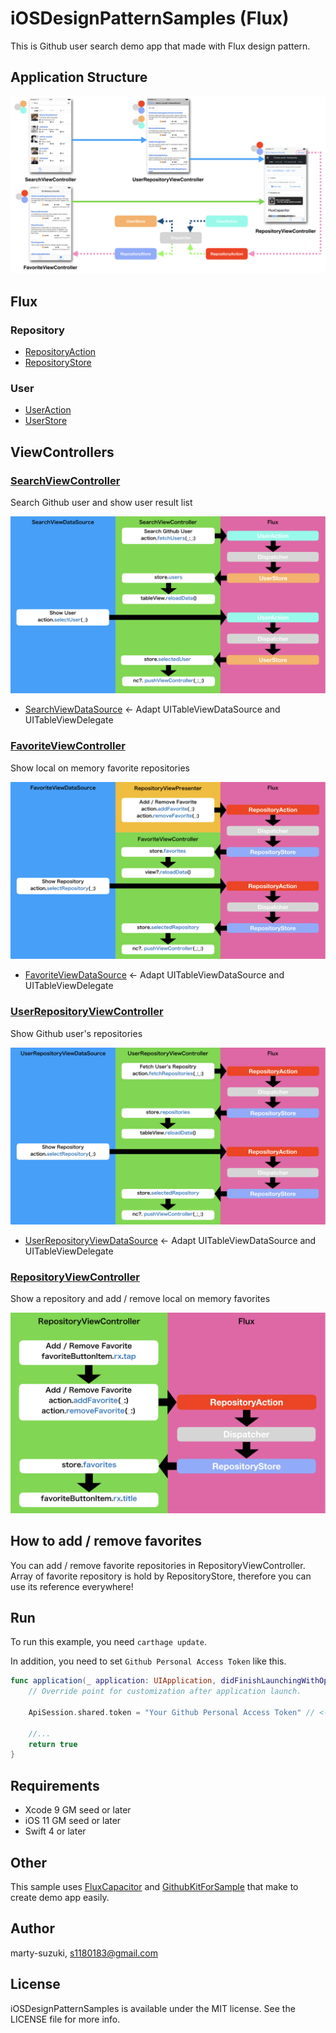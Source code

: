 # iOSDesignPatternSamples (Flux)

This is Github user search demo app that made with Flux design pattern.

## Application Structure

![](./Images/structure.png)

## Flux

### Repository

- [RepositoryAction](./iOSDesignPatternSamples/Sources/Common/Flux/Repository/RepositoryAction.swift)
- [RepositoryStore](./iOSDesignPatternSamples/Sources/Common/Flux/Repository/RepositoryStore.swift)

### User

- [UserAction](./iOSDesignPatternSamples/Sources/Common/Flux/User/UserAction.swift)
- [UserStore](./iOSDesignPatternSamples/Sources/Common/Flux/User/UserStore.swift)


## ViewControllers

### [SearchViewController](./iOSDesignPatternSamples/Sources/UI/Search/SearchViewController.swift)
Search Github user and show user result list

![](./Images/search.png)

- [SearchViewDataSource](./iOSDesignPatternSamples/Sources/UI/Search/SearchViewDataSource.swift) <- Adapt UITableViewDataSource and UITableViewDelegate

### [FavoriteViewController](./iOSDesignPatternSamples/Sources/UI/Favorite/FavoriteViewController.swift)
Show local on memory favorite repositories

![](./Images/favorite.png)

- [FavoriteViewDataSource](./iOSDesignPatternSamples/Sources/UI/Favorite/FavoriteViewDataSource.swift) <- Adapt UITableViewDataSource and UITableViewDelegate

### [UserRepositoryViewController](./iOSDesignPatternSamples/Sources/UI/UserRepository/UserRepositoryViewController.swift)
Show Github user's repositories

![](./Images/user_repository.png)

- [UserRepositoryViewDataSource](./iOSDesignPatternSamples/Sources/UI/UserRepository/UserRepositoryViewDataSource.swift) <- Adapt UITableViewDataSource and UITableViewDelegate

### [RepositoryViewController](./iOSDesignPatternSamples/Sources/UI/Repository/RepositoryViewController.swift)
Show a repository and add / remove local on memory favorites

![](./Images/repository.png)

## How to add / remove favorites

You can add / remove favorite repositories in RepositoryViewController. Array of favorite repository is hold by RepositoryStore, therefore you can use its reference everywhere!

## Run

To run this example, you need `carthage update`.

In addition, you need to set `Github Personal Access Token` like this.

```swift
func application(_ application: UIApplication, didFinishLaunchingWithOptions launchOptions: [UIApplicationLaunchOptionsKey: Any]?) -> Bool {
    // Override point for customization after application launch.

    ApiSession.shared.token = "Your Github Personal Access Token" // <- here

    //...
    return true
}
```

## Requirements

- Xcode 9 GM seed or later
- iOS 11 GM seed or later
- Swift 4 or later

## Other

This sample uses [FluxCapacitor](https://github.com/marty-suzuki/FluxCapacitor) and  [GithubKitForSample](https://github.com/marty-suzuki/GithubKitForSample) that make to create demo app easily.

## Author

marty-suzuki, s1180183@gmail.com

## License

iOSDesignPatternSamples is available under the MIT license. See the LICENSE file for more info.
